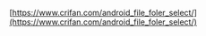 [https://www.crifan.com/android_file_foler_select/](https://www.crifan.com/android_file_foler_select/)